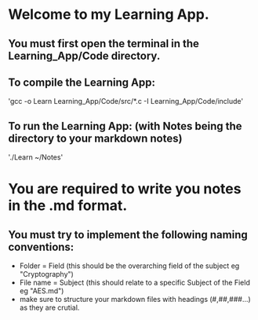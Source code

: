 # Welcome to my Learning App.

## You must first open the terminal in the Learning_App/Code directory.

## To compile the Learning App:
'gcc -o Learn Learning_App/Code/src/*.c -I Learning_App/Code/include'

## To run the Learning App: (with Notes being the directory to your markdown notes)
'./Learn ~/Notes'


# You are required to write you notes in the .md format.

## You must try to implement the following naming conventions:
- Folder = Field (this should be the overarching field of the subject eg "Cryptography")
- File name = Subject (this should relate to a specific Subject of the Field eg "AES.md")
- make sure to structure your markdown files with headings (#,##,###...) as they are crutial.
